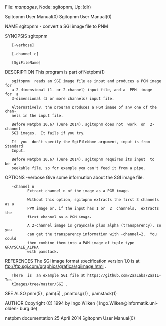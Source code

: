 File: *manpages*,  Node: sgitopnm,  Up: (dir)

Sgitopnm User Manual(0)                                Sgitopnm User Manual(0)



NAME
       sgitopnm - convert a SGI image file to PNM


SYNOPSIS
       sgitopnm

       [-verbose]

       [-channel c]

       [SgiFileName]



DESCRIPTION
       This program is part of Netpbm(1)

       sgitopnm  reads an SGI image file as input and produces a PGM image for
       a 2-dimensional (1- or 2-channel) input file, and a  PPM  image  for  a
       3-dimensional (3 or more channels) input file.

       Alternatively, the program produces a PGM image of any one of the chan-
       nels in the input file.

       Before Netpbm 10.67 (June 2014), sgitopnm does not  work  on  2-channel
       SGI images.  It fails if you try.

       If  you  don't specify the SgiFileName argument, input is from Standard
       Input.

       Before Netpbm 10.67 (June 2014), sgitopnm requires its input  to  be  a
       seekable file, so for example you can't feed it from a pipe.



OPTIONS
       -verbose
              Give some information about the SGI image file.


       -channel n
              Extract channel n of the image as a PGM image.

              Without this option, sgitopnm extracts the first 3 channels as a
              PPM image or, if the input has 1 or  2  channels,  extracts  the
              first channel as a PGM image.

              A 2-channel image is grayscale plus alpha (transparency), so you
              can get the transparency information with -channel=2.  You could
              then combine them into a PAM image of tuple type GRAYSCALE_ALPHA
              with pamstack.




REFERENCES
       The   SGI   image   format   specification   version    1.0    is    at
       ftp://ftp.sgi.com/graphics/grafica/sgiimage.html .

       There  is  an example SGI file at https://github.com/ZaaLabs/ZaaIL-Tes-
       tImages/tree/master/SGI .



SEE ALSO
       pnm(5) , pam(5) , pnmtosgi(1) , pamstack(1)




AUTHOR
       Copyright (C) 1994 by Ingo Wilken  (  Ingo.Wilken@informatik.uni-olden-
       burg.de)



netpbm documentation             25 April 2014         Sgitopnm User Manual(0)
